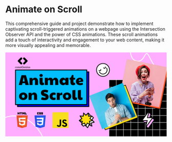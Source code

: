 # Animate on Scroll

This comprehensive guide and project demonstrate how to implement captivating scroll-triggered animations on a webpage using the Intersection Observer API and the power of CSS animations. These scroll animations add a touch of interactivity and engagement to your web content, making it more visually appealing and memorable.

![Animate on Scroll](images/AnimateonScroll.png)